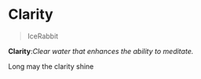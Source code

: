 # Clarity

> IceRabbit

**Clarity**:*Clear water that enhances the ability to meditate.*

Long may the clarity shine
